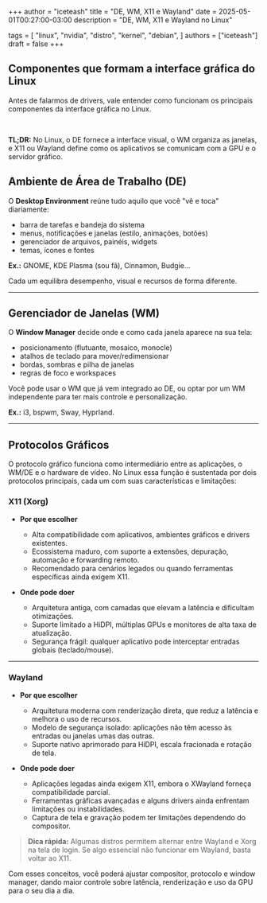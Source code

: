 +++
author = "iceteash"
title = "DE, WM, X11 e Wayland"
date = 2025-05-01T00:27:00-03:00
description = "DE, WM, X11 e Wayland no Linux"

tags = [
  "linux",
  "nvidia",
  "distro",
  "kernel",
  "debian",
]
authors = ["iceteash"]
draft = false
+++
<!--more-->

## Componentes que formam a interface gráfica do Linux

Antes de falarmos de drivers, vale entender como funcionam os principais componentes da interface gráfica no Linux.

<br>

**TL;DR:** No Linux, o DE fornece a interface visual, o WM organiza as janelas, e X11 ou Wayland define como os aplicativos se comunicam com a GPU e o servidor gráfico.

## Ambiente de Área de Trabalho (DE)

O **Desktop Environment** reúne tudo aquilo que você "vê e toca" diariamente:

- barra de tarefas e bandeja do sistema
- menus, notificações e janelas (estilo, animações, botões)
- gerenciador de arquivos, painéis, widgets
- temas, ícones e fontes

**Ex.:** GNOME, KDE Plasma (sou fã), Cinnamon, Budgie...

Cada um equilibra desempenho, visual e recursos de forma diferente.

---

## Gerenciador de Janelas (WM)

O **Window Manager** decide onde e como cada janela aparece na sua tela:

- posicionamento (flutuante, mosaico, monocle)
- atalhos de teclado para mover/redimensionar
- bordas, sombras e pilha de janelas
- regras de foco e workspaces

Você pode usar o WM que já vem integrado ao DE, ou optar por um WM independente para ter mais controle e personalização.

**Ex.:** i3, bspwm, Sway, Hyprland.

---

## Protocolos Gráficos

O protocolo gráfico funciona como intermediário entre as aplicações, o WM/DE e o hardware de vídeo. No Linux essa função é sustentada por dois protocolos principais, cada um com suas características e limitações:

### X11 (Xorg)

- **Por que escolher**
  - Alta compatibilidade com aplicativos, ambientes gráficos e drivers existentes.
  - Ecossistema maduro, com suporte a extensões, depuração, automação e forwarding remoto.
  - Recomendado para cenários legados ou quando ferramentas específicas ainda exigem X11.

- **Onde pode doer**  
  - Arquitetura antiga, com camadas que elevam a latência e dificultam otimizações.
  - Suporte limitado a HiDPI, múltiplas GPUs e monitores de alta taxa de atualização.
  - Segurança frágil: qualquer aplicativo pode interceptar entradas globais (teclado/mouse).

---

### Wayland

- **Por que escolher**
  - Arquitetura moderna com renderização direta, que reduz a latência e melhora o uso de recursos.
  - Modelo de segurança isolado: aplicações não têm acesso às entradas ou janelas umas das outras.
  - Suporte nativo aprimorado para HiDPI, escala fracionada e rotação de tela.

- **Onde pode doer**
  - Aplicações legadas ainda exigem X11, embora o XWayland forneça compatibilidade parcial.
  - Ferramentas gráficas avançadas e alguns drivers ainda enfrentam limitações ou instabilidades.
  - Captura de tela e gravação podem ter limitações dependendo do compositor.

> **Dica rápida:** Algumas distros permitem alternar entre Wayland e Xorg na tela de login. Se algo essencial não funcionar em Wayland, basta voltar ao X11.

Com esses conceitos, você poderá ajustar compositor, protocolo e window manager, dando maior controle sobre latência, renderização e uso da GPU para o seu dia a dia.